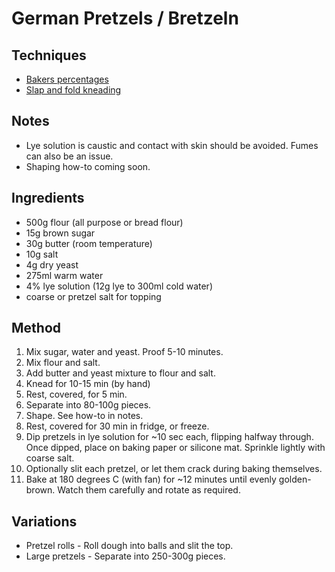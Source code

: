 # German Pretzels / Bretzeln

## Techniques
- [Bakers percentages](/techniques/bakers-percentages.md)
- [Slap and fold kneading](/techniques/slap-and-fold-kneading-richard-bertinet.md)

## Notes
- Lye solution is caustic and contact with skin should be avoided. Fumes can also be an issue.
- Shaping how-to coming soon.

## Ingredients
- 500g flour (all purpose or bread flour)
- 15g brown sugar
- 30g butter (room temperature)
- 10g salt
- 4g dry yeast
- 275ml warm water
- 4% lye solution (12g lye to 300ml cold water)
- coarse or pretzel salt for topping

## Method
1. Mix sugar, water and yeast. Proof 5-10 minutes.
2. Mix flour and salt.
3. Add butter and yeast mixture to flour and salt.
4. Knead for 10-15 min (by hand)
5. Rest, covered, for 5 min.
6. Separate into 80-100g pieces.
7. Shape. See how-to in notes.
8. Rest, covered for 30 min in fridge, or freeze.
9. Dip pretzels in lye solution for ~10 sec each, flipping halfway through. Once dipped, place on baking paper or silicone mat. Sprinkle lightly with coarse salt.
10. Optionally slit each pretzel, or let them crack during baking themselves.
11. Bake at 180 degrees C (with fan) for ~12 minutes until evenly golden-brown. Watch them carefully and rotate as required.

## Variations
- Pretzel rolls - Roll dough into balls and slit the top.
- Large pretzels - Separate into 250-300g pieces.
